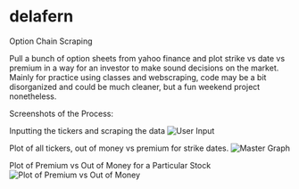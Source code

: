 # delafern
Option Chain Scraping

Pull a bunch of option sheets from yahoo finance and plot strike vs date vs premium in a way for an investor to make sound decisions on the market. Mainly for practice using classes and webscraping, code may be a bit disorganized and could be much cleaner, but a fun weekend project nonetheless.

Screenshots of the Process:

Inputting the tickers and scraping the data
![User Input](https://github.com/fernancode/option-chain-scraping/blob/master/screencap2.JPG)

Plot of all tickers, out of money vs premium for strike dates.
![Master Graph](https://github.com/fernancode/option-chain-scraping/blob/master/screencap4.JPG)

Plot of Premium vs Out of Money for a Particular Stock
![Plot of Premium vs Out of Money](https://github.com/fernancode/option-chain-scraping/blob/master/screencap3.JPG)
